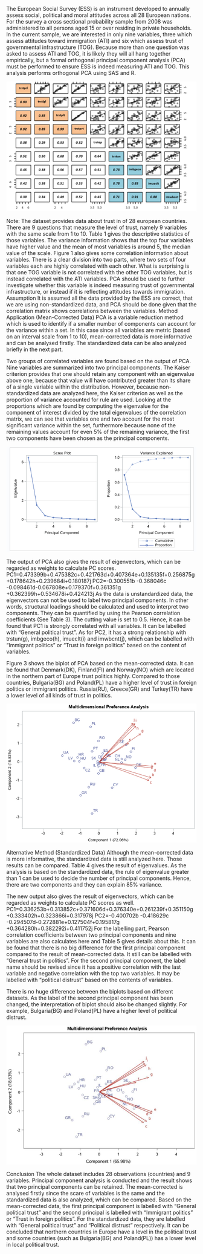 
The European Social Survey (ESS) is an instrument developed to annually assess social, political and moral attitudes across all 28 European nations. For the survey a cross sectional probability sample from 2008 was administered to all persons aged 15 or over residing in private households. In the current sample, we are interested in only nine variables, three which assess attitudes toward immigration (ATI) and six which assess trust of governmental infrastructure (TOG). Because more than one question was asked to assess ATI and TOG, it is likely they will all hang together empirically, but a formal orthogonal principal component analysis (PCA) must be performed to ensure ESS is indeed measuring ATI and TOG. This analysis performs orthogonal PCA using SAS and R.

![](/images/pca1.png)

Note:
The dataset provides data about trust in of 28 european countries. There are 9 questions that measure the level of trust, namely 9 variables with the same scale from 1 to 10. Table 1 gives the descriptive statistics of those variables. The variance information shows that the top four variables have higher value and the mean of most variables is around 5, the median value of the scale. Figure 1 also gives some correlation information about variables. There is a clear division into two parts, where two sets of four variables each are highly correlated with each other. What is surprising is that one TOG variable is not correlated with the other TOG variables, but is instead correlated with the ATI variables. PCA should be used to further investigate whether this variable is indeed measuring trust of governmental infrastructure, or instead if it is reflecting attitudes towards immigration. Assumption It is assumed all the data provided by the ESS are correct, that we are using non-standardized data, and PCA should be done given that the correlation matrix shows correlations between the variables. Method Application (Mean-Corrected Data) PCA is a variable reduction method which is used to identify if a smaller number of components can account for the variance within a set. In this case since all variables are metric (based on an interval scale from 1 to 10), mean-corrected data is more informative and can be analysed firstly. The standardized data can be also analyzed briefly in the next part.

Two groups of correlated variables are found based on the output of PCA. Nine variables are summarized into two principal components. The Kaiser criterion provides that one should retain any component with an eigenvalue above one, because that value will have contributed greater than its share of a single variable within the distribution. However, because non-standardized data are analyzed here, the Kaiser criterion as well as the proportion of variance accounted for rule are used. Looking at the proportions which are found by computing the eigenvalue for the component of interest divided by the total eigenvalues of the correlation matrix, we can see that variables one and two account for the most significant variance within the set, furthermore because none of the remaining values account for even 5% of the remaining variance, the first two components have been chosen as the principal components.

![](/images/pca2.png)

The output of PCA also gives the result of eigenvectors, which can be regarded as weights to calculate PC scores. PC1=0.473399b+0.475382c+0.421763d+0.407364e+0.135135f+0.256875g +0.178642h+0.239684i+0.180187j PC2=-0.300551b -0.368046c -0.098461d-0.067808e+0.179370f+0.361351g +0.362399h+0.534678i+0.424213j As the data is unstandardized data, the eigenvectors can not be used to label two principal components. In other words, structural loadings should be calculated and used to interpret two components. They can be quantified by using the Pearson correlation coefficients (See Table 3). The cutting value is set to 0.5. Hence, it can be found that PC1 is strongly correlated with all variables. It can be labelled with “General political trust”. As for PC2, it has a strong relationship with trstun(g), imbgeco(h), imueclt(i) and imwbcnt(j), which can be labelled with “Immigrant politics” or “Trust in foreign politics” based on the content of variables.

Figure 3 shows the biplot of PCA based on the mean-corrected data. It can be found that Denmark(DK), Finland(FI) and Norway(NO) which are located in the northern part of Europe trust politics highly. Compared to those countries, Bulgaria(BG) and Poland(PL) have a higher level of trust in foreign politics or immigrant politics. Russia(RU), Greece(GR) and Turkey(TR) have a lower level of all kinds of trust in politics.

![](/images/pca3.png)

Alternative Method (Standardized Data) Although the mean-corrected data is more informative, the standardized data is still analyzed here. Those results can be compared. Table 4 gives the result of eigenvalues. As the analysis is based on the standardized data, the rule of eigenvalue greater than 1 can be used to decide the number of principal components. Hence, there are two components and they can explain 85% variance.

The new output also gives the result of eigenvectors, which can be regarded as weights to calculate PC scores as well. PC1=0.336253b+0.313852c+0.371606d+0.376340e+0.261239f+0.351150g +0.333402h+0.323866i+0.317978j PC2=-0.400702b -0.418629c -0.294507d-0.272881e+0.127504f+0.195817g +0.364280h+0.382292i+0.411752j For the labelling part, Pearson correlation coefficients between two principal components and nine variables are also calculates here and Table 5 gives details about this. It can be found that there is no big difference for the first principal component compared to the result of mean-corrected data. It still can be labelled with “General trust in politics”. For the second principal component, the label name should be revised since it has a positive correlation with the last variable and negative correlation with the top two variables. It may be labelled with “political distrust” based on the contents of variables.

There is no huge difference between the biplots based on different datasets. As the label of the second principal component has been changed, the interpretation of biplot should also be changed slightly. For example, Bulgaria(BG) and Poland(PL) have a higher level of political distrust.

![](/images/pca4.png)

Conclusion The whole dataset includes 28 observations (countries) and 9 variables. Principal component analysis is conducted and the result shows that two principal components can be retained. The mean-corrected is analysed firstly since the scare of variables is the same and the standardized data is also analyzed, which can be compared. Based on the mean-corrected data, the first principal component is labelled with “General political trust” and the second principal is labelled with “Immigrant politics” or “Trust in foreign politics”. For the standardized data, they are labelled with “General political trust” and “Political distrust” respectively. It can be concluded that northern countries in Europe have a level in the political trust and some countries (such as Bulgaria(BG) and Poland(PL)) has a lower level in local political trust.
